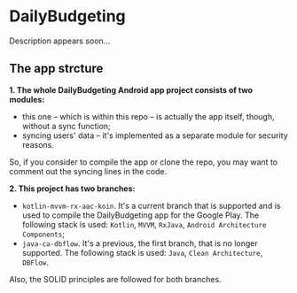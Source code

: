 # DailyBudgeting
Description appears soon...<br>
## The app strcture
**1. The whole DailyBudgeting Android app project consists of two modules:**

   * this one – which is within this repo – is actually the app itself, though, without a sync function;
   * syncing users' data – it's implemented as a separate module for security reasons.

   So, if you consider to compile the app or clone the repo, you may want to comment out the syncing lines in the code.
   
   
**2. This project has two branches:**

   * ``kotlin-mvvm-rx-aac-koin``. It's a current branch that is supported and is used to compile the DailyBudgeting app for the Google Play. The following stack is used: ``Kotlin``, ``MVVM``, ``RxJava``, ``Android Architecture Components``;
   * ``java-ca-dbflow``. It's a previous, the first branch, that is no longer supported. The following stack is used: ``Java``, ``Clean Architecture``, ``DBFlow``.

   Also, the SOLID principles are followed for both branches.

